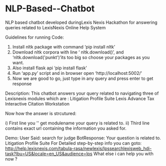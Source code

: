 # NLP-Based--Chatbot
NLP based chatbot developed duringLexis Nexis Hackathon for answering queries related to LexisNexis Online Help System

Guidelines for running Code:

1.  Install  nltk package with command ‘pip install nltk’
2. Download nltk corpora with line ‘ nltk.download()’, and ‘nltk.download('punkt')’its too  big so choose your packages as you want.
3. Also install flask api ‘pip install flask’
4.  Run ‘app.py’ script and in browser open ‘http://localhost:5002/’
5. Now we are good to go, just type in any query and press enter to get response

Description:
This chatbot answers your query related to navigating three of Lexisnexis modules which are :
Litigation Profile Suite
Lexis Advance Tax
Interactive Citation Workstation

Now how the answer is strcutured:

i) First line you '' get modulename your query is related to.
ii) Third line contains exact url containing the information you asked for.

Demo:
User Said: search for judge
BotResponse: Your question is related to. Litigation Profile Suite
For Detailed step-by-step info you can goto:
http://help.lexisnexis.com/tabula-rasa/newlexis/lpssearchlexisweb_hdi-task?lbu=US&locale=en_US&audience=lps
What else i can help you with now ?

